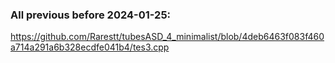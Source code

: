 ### All previous before 2024-01-25:
https://github.com/Rarestt/tubesASD_4_minimalist/blob/4deb6463f083f460a714a291a6b328ecdfe041b4/tes3.cpp